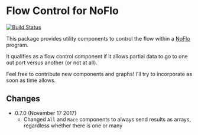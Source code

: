 # Flow Control for NoFlo
[![Build Status](https://secure.travis-ci.org/noflo/noflo-flow.png?branch=master)](https://travis-ci.org/noflo/noflo-flow)

This package provides utility components to control the flow within a
[NoFlo](http://noflojs.org/) program.

It qualifies as a flow control component if it allows partial data to go
to one out port versus another (or not at all).

Feel free to contribute new components and graphs! I'll try to
incorporate as soon as time allows.

## Changes

* 0.7.0 (November 17 2017)
  - Changed `All` and `Race` components to always send results as arrays, regardless whether there is one or many
